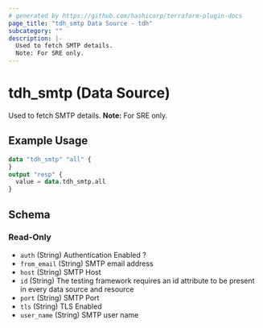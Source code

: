 ```yaml
---
# generated by https://github.com/hashicorp/terraform-plugin-docs
page_title: "tdh_smtp Data Source - tdh"
subcategory: ""
description: |-
  Used to fetch SMTP details.
  Note: For SRE only.
---
```


# tdh_smtp (Data Source)

Used to fetch SMTP details.
**Note:** For SRE only.

## Example Usage

```terraform
data "tdh_smtp" "all" {
}
output "resp" {
  value = data.tdh_smtp.all
}
```

<!-- schema generated by tfplugindocs -->
## Schema

### Read-Only

- `auth` (String) Authentication Enabled ?
- `from_email` (String) SMTP email address
- `host` (String) SMTP Host
- `id` (String) The testing framework requires an id attribute to be present in every data source and resource
- `port` (String) SMTP Port
- `tls` (String) TLS Enabled
- `user_name` (String) SMTP user name


